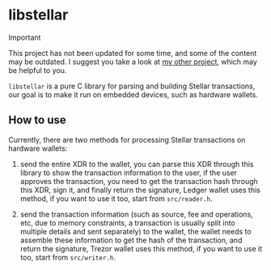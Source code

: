 # libstellar

> [!IMPORTANT]
> This project has not been updated for some time, and some of the content may be outdated. I suggest you take a look at [my other project](https://github.com/lightsail-network/libstellar), which may be helpful to you.

`libstellar` is a pure C library for parsing and building Stellar transactions, our goal is to make it run on embedded
devices, such as hardware wallets.

## How to use

Currently, there are two methods for processing Stellar transactions on hardware wallets:

1. send the entire XDR to the wallet, you can parse this XDR through this library to show the transaction
   information to the user, if the user approves the transaction, you need to get the transaction hash through
   this XDR, sign it, and finally return the signature, Ledger wallet uses this method, if you want to use it too,
   start from `src/reader.h`.

2. send the transaction information (such as source, fee and operations, etc, due to memory constraints, a transaction
   is usually split into multiple details and sent separately) to the wallet,
   the wallet needs to assemble these information to get the hash of the transaction, and return the signature,
   Trezor wallet uses this method, if you want to use it too, start from `src/writer.h`.
